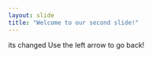 ```yaml
---
layout: slide
title: "Welcome to our second slide!"
---
```

its changed
Use the left arrow to go back!
